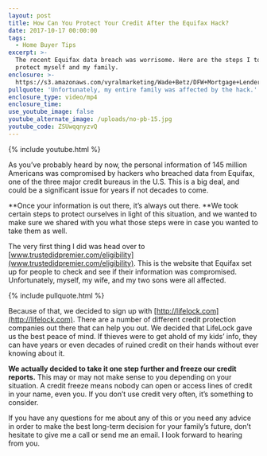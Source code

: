 ```yaml
---
layout: post
title: How Can You Protect Your Credit After the Equifax Hack?
date: 2017-10-17 00:00:00
tags:
  - Home Buyer Tips
excerpt: >-
  The recent Equifax data breach was worrisome. Here are the steps I took to
  protect myself and my family.
enclosure: >-
  https://s3.amazonaws.com/vyralmarketing/Wade+Betz/DFW+Mortgage+Lender-+How+Can+You+Protect+Your+Credit+After+the+Equifax+Hack%253F.mp4
pullquote: 'Unfortunately, my entire family was affected by the hack.'
enclosure_type: video/mp4
enclosure_time:
use_youtube_image: false
youtube_alternate_image: /uploads/no-pb-15.jpg
youtube_code: ZSUwqqnyzvQ
---
```



{% include youtube.html %}

As you’ve probably heard by now, the personal information of 145 million Americans was compromised by hackers who breached data from Equifax, one of the three major credit bureaus in the U.S. This is a big deal, and could be a significant issue for years if not decades to come.

**Once your information is out there, it’s always out there.&nbsp;**We took certain steps to protect ourselves in light of this situation, and we wanted to make sure we shared with you what those steps were in case you wanted to take them as well.

The very first thing I did was head over to [www.trustedidpremier.com/eligibility](www.trustedidpremier.com/eligibility). This is the website that Equifax set up for people to check and see if their information was compromised. Unfortunately, myself, my wife, and my two sons were all affected.

{% include pullquote.html %}

Because of that, we decided to sign up with [http://lifelock.com](http://lifelock.com). There are a number of different credit protection companies out there that can help you out. We decided that LifeLock gave us the best peace of mind. If thieves were to get ahold of my kids’ info, they can have years or even decades of ruined credit on their hands without ever knowing about it.

**We actually decided to take it one step further and freeze our credit reports.** This may or may not make sense to you depending on your situation. A credit freeze means nobody can open or access lines of credit in your name, even you. If you don’t use credit very often, it’s something to consider.

If you have any questions for me about any of this or you need any advice in order to make the best long-term decision for your family’s future, don’t hesitate to give me a call or send me an email. I look forward to hearing from you.